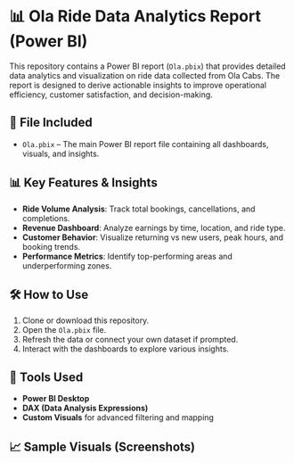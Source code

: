# 📊 Ola Ride Data Analytics Report (Power BI)

This repository contains a Power BI report (`Ola.pbix`) that provides detailed data analytics and visualization on ride data collected from Ola Cabs. The report is designed to derive actionable insights to improve operational efficiency, customer satisfaction, and decision-making.

## 📁 File Included

* `Ola.pbix` – The main Power BI report file containing all dashboards, visuals, and insights.

## 📊 Key Features & Insights

* **Ride Volume Analysis**: Track total bookings, cancellations, and completions.
* **Revenue Dashboard**: Analyze earnings by time, location, and ride type.
* **Customer Behavior**: Visualize returning vs new users, peak hours, and booking trends.
* **Performance Metrics**: Identify top-performing areas and underperforming zones.

## 🛠️ How to Use

1. Clone or download this repository.
2. Open the `Ola.pbix` file.
3. Refresh the data or connect your own dataset if prompted.
4. Interact with the dashboards to explore various insights.

## 📌 Tools Used

* **Power BI Desktop**
* **DAX (Data Analysis Expressions)**
* **Custom Visuals** for advanced filtering and mapping

## 📈 Sample Visuals (Screenshots)
